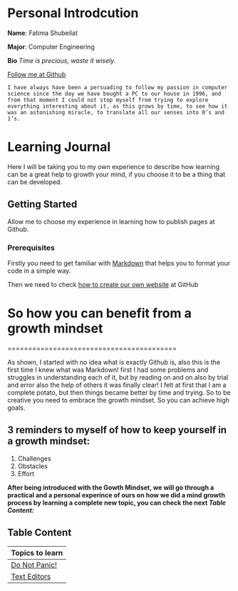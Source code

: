 # Personal Introdcution 
>
**Name**: Fatima Shubeilat
>
**Major**: Computer Engineering
>
**Bio** *Time is precious, waste it wisely.*
>
[Follow me at Github](https://github.com/fatfooot)

```
I have always have been a persuading to follow my passion in computer science since the day we have bought a PC to our house in 1996, and from that moment I could not stop myself from trying to explore everything interesting about it, as this grows by time, to see how it was an astonishing miracle, to translate all our senses into 0’s and 1’s.
```

# Learning Journal

Here I will be taking you to my own experience to describe how learning can be a great help to growth your mind, if you choose it to be a thing that can be developed.

## Getting Started

Allow me to choose my experience in learning how to publish pages at Github.


### Prerequisites 

Firstly you need to get familiar with [Markdown](https://help.github.com/en/articles/basic-writing-and-formatting-syntax) that helps you to format your code in a simple way.

Then we need to check [how to create our own website](https://guides.github.com/features/pages/) at GitHub


# So how you can benefit from a growth mindset
=========================================

As shown, I started with no idea what is exactly Github is, also this is the first time I knew what was Markdown! first I had some problems and struggles in understanding each of it, but by reading on and on also by trial and error also the help of others it was finally clear! I felt at first that I am a complete potato, but then things became better by time and trying.
So to be creative you need to embrace the growth mindset. So you can achieve high goals.

## 3 reminders to myself of how to keep yourself in a growth mindset:
  1. Challenges
  2. Obstacles
  3. Effort

**After being introduced with the Gowth Mindset, we will go through a practical and a personal experince of ours on how we did a mind growth process by learning a complete new topic, you can check the next *Table Content:***

## Table Content

| Topics to learn |
| ----------------   |
| [Do Not Panic!](https://fatfooot.github.io/Learning-Journal/do_not_panic)
| [Text Editors](https://fatfooot.github.io/Learning-Journal/texteditors)
  










